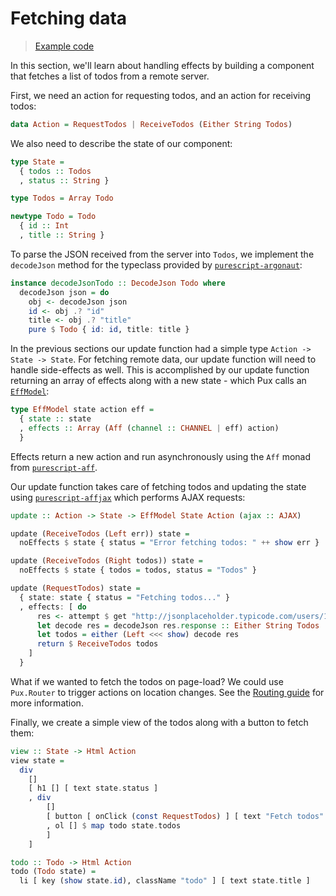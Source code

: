 # Fetching data

> [Example code](https://github.com/alexmingoia/purescript-pux/tree/master/examples/ajax/)

In this section, we'll learn about handling effects by building a component
that fetches a list of todos from a remote server.

First, we need an action for requesting todos, and an action for receiving
todos:

```purescript
data Action = RequestTodos | ReceiveTodos (Either String Todos)
```

We also need to describe the state of our component:

```purescript
type State =
  { todos :: Todos
  , status :: String }

type Todos = Array Todo

newtype Todo = Todo
  { id :: Int
  , title :: String }
```

To parse the JSON received from the server into `Todos`, we implement the
`decodeJson` method for the typeclass provided by
[`purescript-argonaut`](https://github.com/purescript-contrib/purescript-argonaut):

```purescript
instance decodeJsonTodo :: DecodeJson Todo where
  decodeJson json = do
    obj <- decodeJson json
    id <- obj .? "id"
    title <- obj .? "title"
    pure $ Todo { id: id, title: title }
```

In the previous sections our update function had a simple type `Action ->
State -> State`. For fetching remote data, our update function will need to
handle side-effects as well. This is accomplished by our update function returning an array of effects
along with a new state - which Pux calls an [`EffModel`](/API/Pux.html#effmodel):

```purescript
type EffModel state action eff =
  { state :: state
  , effects :: Array (Aff (channel :: CHANNEL | eff) action)
  }
```

Effects return a new action and run asynchronously using the `Aff` monad from
[`purescript-aff`](https://github.com/slamdata/purescript-aff).

Our update function takes care of fetching todos and updating the state using
[`purescript-affjax`](https://github.com/slamdata/purescript-affjax) which
performs AJAX requests:

```purescript
update :: Action -> State -> EffModel State Action (ajax :: AJAX)

update (ReceiveTodos (Left err)) state =
  noEffects $ state { status = "Error fetching todos: " ++ show err }

update (ReceiveTodos (Right todos)) state =
  noEffects $ state { todos = todos, status = "Todos" }

update (RequestTodos) state =
  { state: state { status = "Fetching todos..." }
  , effects: [ do
      res <- attempt $ get "http://jsonplaceholder.typicode.com/users/1/todos"
      let decode res = decodeJson res.response :: Either String Todos
      let todos = either (Left <<< show) decode res
      return $ ReceiveTodos todos
    ]
  }
```

What if we wanted to fetch the todos on page-load? We could use
`Pux.Router` to trigger actions on location changes. See the
[Routing guide](/routing.html) for more information.

Finally, we create a simple view of the todos along with a button to fetch
them:

```purescript
view :: State -> Html Action
view state =
  div
    []
    [ h1 [] [ text state.status ]
    , div
        []
        [ button [ onClick (const RequestTodos) ] [ text "Fetch todos" ]
        , ol [] $ map todo state.todos
        ]
    ]

todo :: Todo -> Html Action
todo (Todo state) =
  li [ key (show state.id), className "todo" ] [ text state.title ]
```
